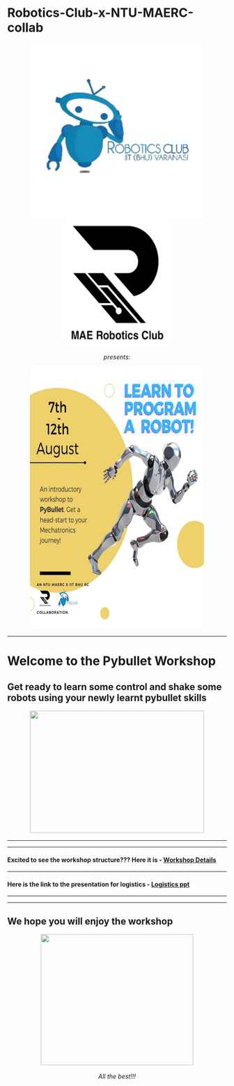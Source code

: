# Robotics-Club-x-NTU-MAERC-collab


<p align="center">
 <img  width="400" height="400" src="logo1.png">
 <img  width="250" height="290" src="Logo.png">
 <p align="center">
 <i>presents:</i><br> 
</p>

<p align="center">
 <img  width="400" height="600" src="Workshop_Logo.jpg">
</p>

***

# Welcome to the Pybullet Workshop
## Get ready to learn some control and shake some robots using your newly learnt pybullet skills

<p align="center">
 <img  width="400" height="280" src="https://github.com/Robotics-Club-IIT-BHU/Robotics-Camp-2021/blob/main/src/start.jpg">
 <p align="center"> 
</p>


***
***

#### Excited to see the workshop structure??? Here it is - [Workshop Details](Webinar_Details--.pdf)
***
#### Here is the link to the presentation for logistics - [Logistics ppt](https://docs.google.com/presentation/d/1JEDMQ1MVdhzHvBFFwcCsBR0ii0pNqlAMPASn4Munbjo/edit?usp=sharing)

***
***

## We hope you will enjoy the workshop

<p align="center">
 <img  width="350" height="300" src="https://memegenerator.net/img/instances/63950365.jpg">
 <p align="center">
 <i>All the best!!!</i><br> 
</p>


